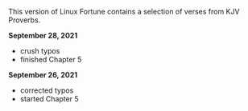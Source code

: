This version of Linux Fortune contains a selection of verses from KJV Proverbs.

**September 28, 2021**
- crush typos
- finished Chapter 5

**September 26, 2021**
- corrected typos
- started Chapter 5
